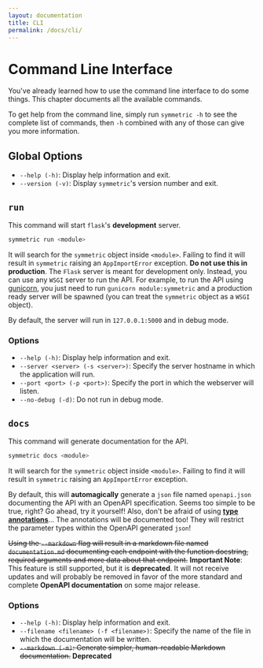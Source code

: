 ```yaml
---
layout: documentation
title: CLI
permalink: /docs/cli/
---
```


# Command Line Interface

You've already learned how to use the command line interface to do some things. This chapter documents all the available commands.

To get help from the command line, simply run `symmetric -h` to see the complete list of commands, then `-h` combined with any of those can give you more information.

## Global Options

- `--help (-h)`: Display help information and exit.
- `--version (-v)`: Display `symmetric`'s version number and exit.

## `run`

This command will start `flask`'s **development** server.

```bash
symmetric run <module>
```

It will search for the `symmetric` object inside `<module>`. Failing to find it will result in `symmetric` raising an `AppImportError` exception. **Do not use this in production**. The `Flask` server is meant for development only. Instead, you can use any `WSGI` server to run the API. For example, to run the API using [gunicorn](https://gunicorn.org/), you just need to run `gunicorn module:symmetric` and a production ready server will be spawned (you can treat the `symmetric` object as a `WSGI` object).

By default, the server will run in `127.0.0.1:5000` and in debug mode.

### Options

- `--help (-h)`: Display help information and exit.
- `--server <server> (-s <server>)`: Specify the server hostname in which the application will run.
- `--port <port> (-p <port>)`: Specify the port in which the webserver will listen.
- `--no-debug (-d)`: Do not run in debug mode.

## `docs`

This command will generate documentation for the API.

```bash
symmetric docs <module>
```

It will search for the `symmetric` object inside `<module>`. Failing to find it will result in `symmetric` raising an `AppImportError` exception.

By default, this will **automagically** generate a `json` file named `openapi.json` documenting the API with an OpenAPI specification. Seems too simple to be true, right? Go ahead, try it yourself! Also, don't be afraid of using **[type annotations](https://docs.python.org/3/library/typing.html)**... The annotations will be documented too! They will restrict the parameter types within the OpenAPI generated `json`!

~~Using the `--markdown` flag will result in a markdown file named `documentation.md` documenting each endpoint with the function docstring, required arguments and more data about that endpoint.~~ **Important Note**: This feature is still supported, but it is **deprecated**. It will not receive updates and will probably be removed in favor of the more standard and complete **OpenAPI documentation** on some major release.

### Options

- `--help (-h)`: Display help information and exit.
- `--filename <filename> (-f <filename>)`: Specify the name of the file in which the documentation will be written.
- ~~`--markdown (-m)`: Generate simpler, human-readable Markdown documentation.~~ **Deprecated**
